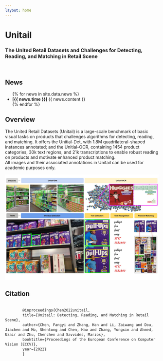 ```yaml
---
layout: home
---
```

<div class="background">
  <div class="transbox">
    <h1>Unitail</h1>
    <h3>The United Retail Datasets and Challenges for Detecting, Reading, and Matching in Retail Scene</h3>
  </div>
</div>
<br>
<div>
  <h2>News</h2>
  <ul>
    {% for news in site.data.news %}
      <li>
        <b>[{{ news.time }}]</b>
        {{ news.content }}
      </li>
    {% endfor %}
  </ul>
</div>

<div>
  <h2>Overview</h2>
    <p>The United Retail Datasets (Unitail) is a large-scale benchmark of 
        basic visual tasks on products that challenges algorithms for detecting, 
        reading, and matching. It offers the Unitial-Det, with 1.8M quadrilateral-shaped 
        instances annotated; and the Unitial-OCR, containing 1454 product categories, 30k 
        text regions, and 21k transcriptions to enable robust reading on products and 
        motivate enhanced product matching.
        <br>
        All images and their associated annotations in Unitail can be used for academic purposes only.
    </p>
</div>

<img src='./assets/images/fig-unitailoverview.jpg'>


<div>
  <h2>Citation</h2>
  <pre>
    <code>
        @inproceedings{Chen2022unitail,
        title={Unitail: Detecting, Reading, and Matching in Retail Scene},
        author={Chen, Fangyi and Zhang, Han and Li, Zaiwang and Dou, Jiachen and Mo, Shentong and Chen, Hao and Zhang, Yongxin and Ahmed, Uzair and Zhu, Chenchen and Savvides, Marios},
        booktitle={Proceedings of the European Conference on Computer Vision (ECCV)},    
        year={2022}
        }
    </code>
  </pre>
</div>
